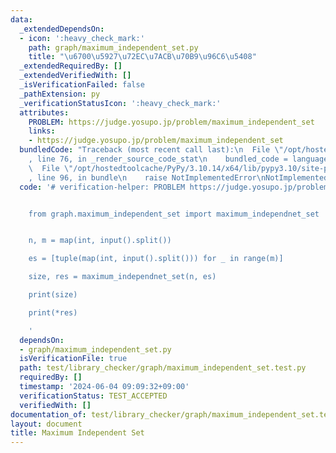 ```yaml
---
data:
  _extendedDependsOn:
  - icon: ':heavy_check_mark:'
    path: graph/maximum_independent_set.py
    title: "\u6700\u5927\u72EC\u7ACB\u70B9\u96C6\u5408"
  _extendedRequiredBy: []
  _extendedVerifiedWith: []
  _isVerificationFailed: false
  _pathExtension: py
  _verificationStatusIcon: ':heavy_check_mark:'
  attributes:
    PROBLEM: https://judge.yosupo.jp/problem/maximum_independent_set
    links:
    - https://judge.yosupo.jp/problem/maximum_independent_set
  bundledCode: "Traceback (most recent call last):\n  File \"/opt/hostedtoolcache/PyPy/3.10.14/x64/lib/pypy3.10/site-packages/onlinejudge_verify/documentation/build.py\"\
    , line 76, in _render_source_code_stat\n    bundled_code = language.bundle(\n\
    \  File \"/opt/hostedtoolcache/PyPy/3.10.14/x64/lib/pypy3.10/site-packages/onlinejudge_verify/languages/python.py\"\
    , line 96, in bundle\n    raise NotImplementedError\nNotImplementedError\n"
  code: '# verification-helper: PROBLEM https://judge.yosupo.jp/problem/maximum_independent_set


    from graph.maximum_independent_set import maximum_independnet_set


    n, m = map(int, input().split())

    es = [tuple(map(int, input().split())) for _ in range(m)]

    size, res = maximum_independnet_set(n, es)

    print(size)

    print(*res)

    '
  dependsOn:
  - graph/maximum_independent_set.py
  isVerificationFile: true
  path: test/library_checker/graph/maximum_independent_set.test.py
  requiredBy: []
  timestamp: '2024-06-04 09:09:32+09:00'
  verificationStatus: TEST_ACCEPTED
  verifiedWith: []
documentation_of: test/library_checker/graph/maximum_independent_set.test.py
layout: document
title: Maximum Independent Set
---
```


